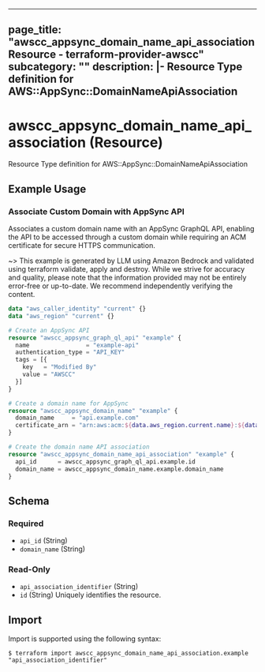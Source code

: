 
---
page_title: "awscc_appsync_domain_name_api_association Resource - terraform-provider-awscc"
subcategory: ""
description: |-
  Resource Type definition for AWS::AppSync::DomainNameApiAssociation
---

# awscc_appsync_domain_name_api_association (Resource)

Resource Type definition for AWS::AppSync::DomainNameApiAssociation

## Example Usage

### Associate Custom Domain with AppSync API

Associates a custom domain name with an AppSync GraphQL API, enabling the API to be accessed through a custom domain while requiring an ACM certificate for secure HTTPS communication.

~> This example is generated by LLM using Amazon Bedrock and validated using terraform validate, apply and destroy. While we strive for accuracy and quality, please note that the information provided may not be entirely error-free or up-to-date. We recommend independently verifying the content.

```terraform
data "aws_caller_identity" "current" {}
data "aws_region" "current" {}

# Create an AppSync API
resource "awscc_appsync_graph_ql_api" "example" {
  name                = "example-api"
  authentication_type = "API_KEY"
  tags = [{
    key   = "Modified By"
    value = "AWSCC"
  }]
}

# Create a domain name for AppSync
resource "awscc_appsync_domain_name" "example" {
  domain_name     = "api.example.com"
  certificate_arn = "arn:aws:acm:${data.aws_region.current.name}:${data.aws_caller_identity.current.account_id}:certificate/example-certificate"
}

# Create the domain name API association
resource "awscc_appsync_domain_name_api_association" "example" {
  api_id      = awscc_appsync_graph_ql_api.example.id
  domain_name = awscc_appsync_domain_name.example.domain_name
}
```

<!-- schema generated by tfplugindocs -->
## Schema

### Required

- `api_id` (String)
- `domain_name` (String)

### Read-Only

- `api_association_identifier` (String)
- `id` (String) Uniquely identifies the resource.

## Import

Import is supported using the following syntax:

```shell
$ terraform import awscc_appsync_domain_name_api_association.example "api_association_identifier"
```
